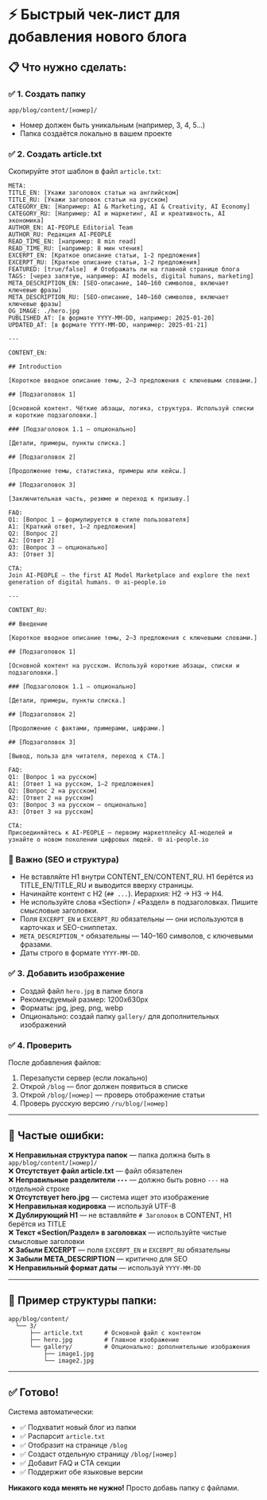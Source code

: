 # ⚡ Быстрый чек-лист для добавления нового блога

## 📋 Что нужно сделать:

### ✅ **1. Создать папку**
```
app/blog/content/[номер]/
```
- Номер должен быть уникальным (например, 3, 4, 5...)
- Папка создаётся локально в вашем проекте

### ✅ **2. Создать article.txt**

Скопируйте этот шаблон в файл `article.txt`:

```
META:
TITLE_EN: [Укажи заголовок статьи на английском]
TITLE_RU: [Укажи заголовок статьи на русском]
CATEGORY_EN: [Например: AI & Marketing, AI & Creativity, AI Economy]
CATEGORY_RU: [Например: AI и маркетинг, AI и креативность, AI экономика]
AUTHOR_EN: AI-PEOPLE Editorial Team
AUTHOR_RU: Редакция AI-PEOPLE
READ_TIME_EN: [например: 8 min read]
READ_TIME_RU: [например: 8 мин чтения]
EXCERPT_EN: [Краткое описание статьи, 1-2 предложения]
EXCERPT_RU: [Краткое описание статьи, 1-2 предложения]
FEATURED: [true/false]  # Отображать ли на главной странице блога
TAGS: [через запятую, например: AI models, digital humans, marketing]
META_DESCRIPTION_EN: [SEO-описание, 140–160 символов, включает ключевые фразы]
META_DESCRIPTION_RU: [SEO-описание, 140–160 символов, включает ключевые фразы]
OG_IMAGE: ./hero.jpg
PUBLISHED_AT: [в формате YYYY-MM-DD, например: 2025-01-20]
UPDATED_AT: [в формате YYYY-MM-DD, например: 2025-01-21]

---

CONTENT_EN:

## Introduction

[Короткое вводное описание темы, 2–3 предложения с ключевыми словами.]

## [Подзаголовок 1]

[Основной контент. Чёткие абзацы, логика, структура. Используй списки и короткие подзаголовки.]

### [Подзаголовок 1.1 — опционально]

[Детали, примеры, пункты списка.]

## [Подзаголовок 2]

[Продолжение темы, статистика, примеры или кейсы.]

## [Подзаголовок 3]

[Заключительная часть, резюме и переход к призыву.]

FAQ:
Q1: [Вопрос 1 — формулируется в стиле пользователя]
A1: [Краткий ответ, 1–2 предложения]
Q2: [Вопрос 2]
A2: [Ответ 2]
Q3: [Вопрос 3 — опционально]
A3: [Ответ 3]

CTA:
Join AI-PEOPLE — the first AI Model Marketplace and explore the next generation of digital humans. 🌐 ai-people.io

---

CONTENT_RU:

## Введение

[Короткое вводное описание темы, 2–3 предложения с ключевыми словами.]

## [Подзаголовок 1]

[Основной контент на русском. Используй короткие абзацы, списки и подзаголовки.]

### [Подзаголовок 1.1 — опционально]

[Детали, примеры, пункты списка.]

## [Подзаголовок 2]

[Продолжение с фактами, примерами, цифрами.]

## [Подзаголовок 3]

[Вывод, польза для читателя, переход к CTA.]

FAQ:
Q1: [Вопрос 1 на русском]
A1: [Ответ 1 на русском, 1–2 предложения]
Q2: [Вопрос 2 на русском]
A2: [Ответ 2 на русском]
Q3: [Вопрос 3 на русском — опционально]
A3: [Ответ 3 на русском]

CTA:
Присоединяйтесь к AI-PEOPLE — первому маркетплейсу AI-моделей и узнайте о новом поколении цифровых людей. 🌐 ai-people.io
```

### 🔎 Важно (SEO и структура)
- Не вставляйте H1 внутри CONTENT_EN/CONTENT_RU. H1 берётся из TITLE_EN/TITLE_RU и выводится вверху страницы.
- Начинайте контент с H2 (`## ...`). Иерархия: H2 → H3 → H4.
- Не используйте слова «Section» / «Раздел» в подзаголовках. Пишите смысловые заголовки.
- Поля `EXCERPT_EN` и `EXCERPT_RU` обязательны — они используются в карточках и SEO-сниппетах.
- `META_DESCRIPTION_*` обязательны — 140–160 символов, с ключевыми фразами.
- Даты строго в формате `YYYY-MM-DD`.

### ✅ **3. Добавить изображение**
- Создай файл `hero.jpg` в папке блога
- Рекомендуемый размер: 1200x630px
- Форматы: jpg, jpeg, png, webp
- Опционально: создай папку `gallery/` для дополнительных изображений

### ✅ **4. Проверить**
После добавления файлов:
1. Перезапусти сервер (если локально)
2. Открой `/blog` — блог должен появиться в списке
3. Открой `/blog/[номер]` — проверь отображение статьи
4. Проверь русскую версию `/ru/blog/[номер]`

---

## 🚨 Частые ошибки:

❌ **Неправильная структура папок** — папка должна быть в `app/blog/content/[номер]/`  
❌ **Отсутствует файл article.txt** — файл обязателен  
❌ **Неправильные разделители `---`** — должно быть ровно `---` на отдельной строке  
❌ **Отсутствует hero.jpg** — система ищет это изображение  
❌ **Неправильная кодировка** — используй UTF-8  
❌ **Дублирующий H1** — не вставляйте `# Заголовок` в CONTENT, H1 берётся из TITLE  
❌ **Текст «Section/Раздел» в заголовках** — используйте чистые смысловые заголовки  
❌ **Забыли EXCERPT** — поля `EXCERPT_EN` и `EXCERPT_RU` обязательны  
❌ **Забыли META_DESCRIPTION** — критично для SEO  
❌ **Неправильный формат даты** — используй `YYYY-MM-DD`

---

## 📝 Пример структуры папки:

```
app/blog/content/
  └── 3/
      ├── article.txt      # Основной файл с контентом
      ├── hero.jpg         # Главное изображение
      └── gallery/         # Опционально: дополнительные изображения
          ├── image1.jpg
          └── image2.jpg
```

---

## ✅ Готово!

Система автоматически:
- ✅ Подхватит новый блог из папки
- ✅ Распарсит `article.txt`
- ✅ Отобразит на странице `/blog`
- ✅ Создаст отдельную страницу `/blog/[номер]`
- ✅ Добавит FAQ и CTA секции
- ✅ Поддержит обе языковые версии

**Никакого кода менять не нужно!** Просто добавь папку с файлами.
